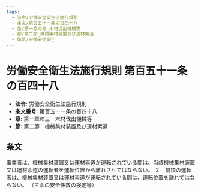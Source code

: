 ```yaml
---
tags:
  - 法令/労働安全衛生法施行規則
  - 条文/第百五十一条の百四十八
  - 章/第一章の三_木材伐出機械等
  - 節/第二節_機械集材装置及び運材索道
  - 体系/労働安全衛生
---
```

# 労働安全衛生法施行規則 第百五十一条の百四十八

- **法令:** 労働安全衛生法施行規則
- **条文番号:** 第百五十一条の百四十八
- **章:** 第一章の三　木材伐出機械等
- **節:** 第二節　機械集材装置及び運材索道

## 条文
事業者は、機械集材装置又は運材索道が運転されている間は、当該機械集材装置又は運材索道の運転者を運転位置から離れさせてはならない。
２　前項の運転者は、機械集材装置又は運材索道が運転されている間は、運転位置を離れてはならない。
（主索の安全係数の検定等）

